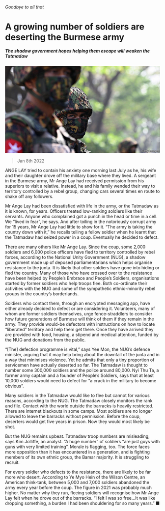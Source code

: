 ###### Goodbye to all that

# A growing number of soldiers are deserting the Burmese army 

##### The shadow government hopes helping them escape will weaken the Tatmadaw 

![image](images/20220108_asp501.jpg) 

> Jan 8th 2022 

ANGE LAY tried to contain his anxiety one morning last July as he, his wife and their daughter drove off the military base where they lived. A sergeant in the Burmese army, Mr Ange Lay had received permission from his superiors to visit a relative. Instead, he and his family wended their way to territory controlled by a rebel group, changing cars several times en route to shake off any followers.

Mr Ange Lay had been dissatisfied with life in the army, or the Tatmadaw as it is known, for years. Officers treated low-ranking soldiers like their servants. Anyone who complained got a punch in the head or time in a cell. We “lived in fear”, he says. And after toiling in the notoriously corrupt army for 15 years, Mr Ange Lay had little to show for it. “The army is taking the country down with it,” he recalls telling a fellow soldier when he learnt that the Tatmadaw had seized power in a coup. Eventually he decided to defect.


There are many others like Mr Ange Lay. Since the coup, some 2,000 soldiers and 6,000 police officers have fled to territory controlled by rebel forces, according to the National Unity Government (NUG), a shadow government made up of deposed parliamentarians which helps organise resistance to the junta. It is likely that other soldiers have gone into hiding or fled the country. Many of those who have crossed over to the resistance have been helped by People’s Embrace and People’s Soldiers, organisations started by former soldiers who help troops flee. Both co-ordinate their activities with the NUG and some of the sympathetic ethnic-minority rebel groups in the country’s borderlands.

Soldiers who contact them, through an encrypted messaging app, have either already decided to defect or are considering it. Volunteers, many of whom are former soldiers themselves, urge fence-straddlers to consider how future generations of Burmese will think of them if they remain in the army. They provide would-be defectors with instructions on how to locate “liberated” territory and help them get there. Once they have arrived they are provided with food, housing, a stipend and medical attention, funded by the NUG and donations from the public.

“[The] defection programme is vital,” says Yee Mon, the NUG’s defence minister, arguing that it may help bring about the downfall of the junta and in a way that minimises violence. Yet he admits that only a tiny proportion of servicemen have actually deserted so far. The Tatmadaw is thought to number some 300,000 soldiers and the police around 80,000. Nyi Thu Ta, a former army captain and a founder of People’s Soldiers, says that at least 10,000 soldiers would need to defect for “a crack in the military to become obvious”.

Many soldiers in the Tatmadaw would like to flee but cannot for various reasons, according to the NUG. The Tatmadaw closely monitors the rank and file. Contact with the world outside the barracks is heavily restricted. There are internet blackouts in some camps. Most soldiers are no longer allowed to leave the barracks without permission. Before the coup, deserters would get five years in prison. Now they would most likely be shot.

But the NUG remains upbeat. Tatmadaw troop numbers are misleading, says Kim Jolliffe, an analyst. “A huge number” of soldiers “are just guys with guns with very limited training”. Morale is flagging, too. The force faces more opposition than it has encountered in a generation, and is fighting members of its own ethnic group, the Bamar majority. It is struggling to recruit.

For every soldier who defects to the resistance, there are likely to be far more who desert. According to Ye Myo Hein of the Wilson Centre, an American think-tank, between 5,000 and 7,000 soldiers abandoned the army every year before the coup. The figure in 2021 was probably much higher. No matter why they run, fleeing soldiers will recognise how Mr Ange Lay felt when he drove out of the barracks. “I felt I was so free...It was like dropping something, a burden I had been shouldering for so many years.” ■

